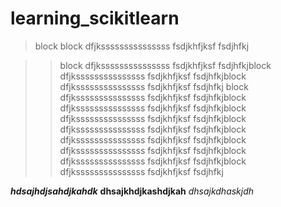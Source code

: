 # learning_scikitlearn
>block
>block dfjksssssssssssssss fsdjkhfjksf fsdjhfkj

>>block dfjksssssssssssssss fsdjkhfjksf fsdjhfkjblock dfjksssssssssssssss fsdjkhfjksf fsdjhfkjblock dfjksssssssssssssss fsdjkhfjksf fsdjhfkj
>>block dfjksssssssssssssss fsdjkhfjksf fsdjhfkjblock dfjksssssssssssssss fsdjkhfjksf fsdjhfkjblock dfjksssssssssssssss fsdjkhfjksf fsdjhfkjblock dfjksssssssssssssss fsdjkhfjksf fsdjhfkjblock dfjksssssssssssssss fsdjkhfjksf fsdjhfkjblock dfjksssssssssssssss fsdjkhfjksf fsdjhfkjblock dfjksssssssssssssss fsdjkhfjksf fsdjhfkjblock dfjksssssssssssssss fsdjkhfjksf fsdjhfkj

***hdsajhdjsahdjkahdk***
**dhsajkhdjkashdjkah**
*dhsajkdhaskjdh*
